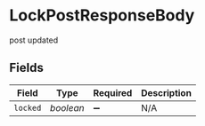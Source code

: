 # LockPostResponseBody

post updated


## Fields

| Field              | Type               | Required           | Description        |
| ------------------ | ------------------ | ------------------ | ------------------ |
| `locked`           | *boolean*          | :heavy_minus_sign: | N/A                |